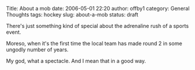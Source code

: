 Title: About a mob
date: 2006-05-01 22:20
author: offby1
category: General Thoughts
tags: hockey
slug: about-a-mob
status: draft

There\'s just something kind of special about the adrenaline rush of a sports event.

Moreso, when it\'s the first time the local team has made round 2 in some ungodly number of years.

My god, what a spectacle. And I mean that in a good way.
